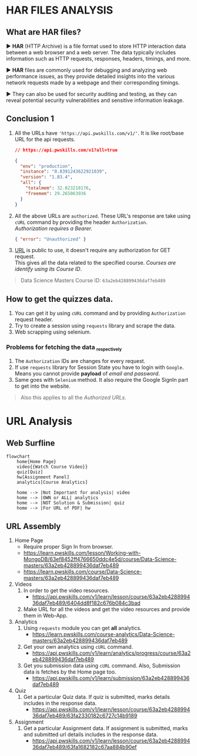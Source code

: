 # HAR FILES ANALYSIS

## What are HAR files?

▶️ **HAR** (HTTP Archive) is a file format used to store HTTP interaction data between a web browser and a web server. The data typically includes information such as HTTP requests, responses, headers, timings, and more.

▶️ **HAR** files are commonly used for debugging and analyzing web performance issues, as they provide detailed insights into the various network requests made by a webpage and their corresponding timings.

▶️ They can also be used for security auditing and testing, as they can reveal potential security vulnerabilities and sensitive information leakage.

## Conclusion 1

1.  All the URLs have `'https://api.pwskills.com/v1/'`. It is like root/base URL for the api requests.

    ```json
    // https://api.pwskills.com/v1?all=true

    {
      "env": "production",
      "instance": "0.8391243622921039",
      "version": "1.83.4",
      "all": {
        "totalmem": 32.823218176,
        "freemem": 29.265063936
      }
    }
    ```

2.  All the above URLs are `authorized`. These URL's response are take using `cURL` command by providing the header `Authorization`.  
    _Authorization requires a Bearer._

    ```json
    { "error": "Unauthorized" }
    ```

3.  [URL](https://api.pwskills.com/v1/course/63a2eb428899436daf7eb489?withAllCourseMetas=true&ignoreInActive=true) is public to use, it doesn't require any authorization for GET request.  
    This gives all the data related to the specified course. _Courses are identify using its Course ID_.

> Data Science Masters Course ID: `63a2eb428899436daf7eb489`

## How to get the quizzes data.

1. You can get it by using `cURL` command and by providing `Authorization` request header.
2. Try to create a session using `requests` library and scrape the data.
3. Web scrapping using selenium.

### Problems for fetching the data <small><sub>respectively</sub></small>

1. The `Authorization` IDs are changes for every request.
2. If use `requests` library for Session State you have to login with `Google`. Means you cannot provide **payload** of _email and password_.
3. Same goes with `Selenium` method. It also require the Google SignIn part to get into the website.

> Also this applies to all the _Authorized URLs_.

# URL Analysis

## Web Surfline

```mermaid
flowchart
    home{Home Page}
    video{{Watch Course Video}}
    quiz[Quiz]
    hw[Assignment Panel]
    analytics[Course Analytics]

    home --> |Not Important for analysis| video
    home --> |OWN or ALL| analytics
    home --> |NOT Solution & Submission| quiz
    home --> |For URL of PDF| hw
```

## URL Assembly

1. Home Page
   - Require proper Sign In from browser.
   - https://learn.pwskills.com/lesson/Working-with-MongoDB/63ef8452ff4766650ddc4e5d/course/Data-Science-masters/63a2eb428899436daf7eb489
   - https://learn.pwskills.com/course/Data-Science-masters/63a2eb428899436daf7eb489
2. Videos
   1. In order to get the video resources.
      - https://api.pwskills.com/v1/learn/lesson/course/63a2eb428899436daf7eb489/6404dd8f182c676b084c3bad
   2. Make URL for all the videos and get the video resources and provide them in Web-App.
3. Analytics
   1. Using `requests` module you can get **all** analytics.
      - https://learn.pwskills.com/course-analytics/Data-Science-masters/63a2eb428899436daf7eb489
   2. Get your own analytics using `cURL` command.
      - https://api.pwskills.com/v1/learn/analytics/progress/course/63a2eb428899436daf7eb489
   3. Get you submission data using `cURL` command. Also, Submission data is fetches by the Home page too.
      - https://api.pwskills.com/v1/learn/submission/63a2eb428899436daf7eb489
4. Quiz
   1. Get a particular Quiz data. If quiz is submitted, marks details includes in the response data.
      - https://api.pwskills.com/v1/learn/lesson/course/63a2eb428899436daf7eb489/63fa2330182c6727c14b9189
5. Assignment
   1. Get a particular Assignment data. If assignment is submitted, marks and submitted url details includes in the response data.
      - https://api.pwskills.com/v1/learn/lesson/course/63a2eb428899436daf7eb489/63fa1682182c67aa884b90ef
